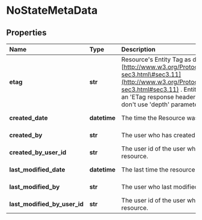 # NoStateMetaData

## Properties

| Name | Type | Description | Notes |
| :--- | :--- | :--- | :--- |
| **etag** | **str** | Resource's Entity Tag as defined in [http://www.w3.org/Protocols/rfc2616/rfc2616-sec3.html\#sec3.11](http://www.w3.org/Protocols/rfc2616/rfc2616-sec3.html#sec3.11) . Entity Tag is also added as an 'ETag response header to requests which don't use 'depth' parameter. | \[optional\] \[readonly\] |
| **created\_date** | **datetime** | The time the Resource was created | \[optional\] \[readonly\] |
| **created\_by** | **str** | The user who has created the resource. | \[optional\] \[readonly\] |
| **created\_by\_user\_id** | **str** | The user id of the user who has created the resource. | \[optional\] \[readonly\] |
| **last\_modified\_date** | **datetime** | The last time the resource has been modified | \[optional\] \[readonly\] |
| **last\_modified\_by** | **str** | The user who last modified the resource. | \[optional\] \[readonly\] |
| **last\_modified\_by\_user\_id** | **str** | The user id of the user who has last modified the resource. | \[optional\] \[readonly\] |

